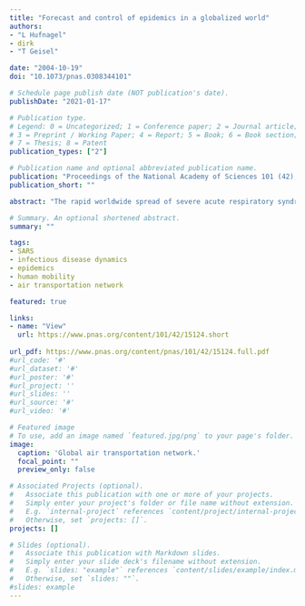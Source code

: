 ```yaml
---
title: "Forecast and control of epidemics in a globalized world"
authors:
- "L Hufnagel"
- dirk
- "T Geisel"

date: "2004-10-19"
doi: "10.1073/pnas.0308344101"

# Schedule page publish date (NOT publication's date).
publishDate: "2021-01-17"

# Publication type.
# Legend: 0 = Uncategorized; 1 = Conference paper; 2 = Journal article;
# 3 = Preprint / Working Paper; 4 = Report; 5 = Book; 6 = Book section;
# 7 = Thesis; 8 = Patent
publication_types: ["2"]

# Publication name and optional abbreviated publication name.
publication: "Proceedings of the National Academy of Sciences 101 (42), 15124-15129"
publication_short: ""

abstract: "The rapid worldwide spread of severe acute respiratory syndrome demonstrated the potential threat an infectious disease poses in a closely interconnected and interdependent world. Here we introduce a probabilistic model that describes the worldwide spread of infectious diseases and demonstrate that a forecast of the geographical spread of epidemics is indeed possible. This model combines a stochastic local infection dynamics among individuals with stochastic transport in a worldwide network, taking into account national and international civil aviation traffic. Our simulations of the severe acute respiratory syndrome outbreak are in surprisingly good agreement with published case reports. We show that the high degree of predictability is caused by the strong heterogeneity of the network. Our model can be used to predict the worldwide spread of future infectious diseases and to identify endangered regions in advance. The performance of different control strategies is analyzed, and our simulations show that a quick and focused reaction is essential to inhibiting the global spread of epidemics."

# Summary. An optional shortened abstract.
summary: ""

tags:
- SARS
- infectious disease dynamics
- epidemics
- human mobility
- air transportation network

featured: true

links:
- name: "View"
  url: https://www.pnas.org/content/101/42/15124.short
  
url_pdf: https://www.pnas.org/content/pnas/101/42/15124.full.pdf
#url_code: '#'
#url_dataset: '#'
#url_poster: '#'
#url_project: ''
#url_slides: ''
#url_source: '#'
#url_video: '#'

# Featured image
# To use, add an image named `featured.jpg/png` to your page's folder. 
image:
  caption: 'Global air transportation network.'
  focal_point: ""
  preview_only: false

# Associated Projects (optional).
#   Associate this publication with one or more of your projects.
#   Simply enter your project's folder or file name without extension.
#   E.g. `internal-project` references `content/project/internal-project/index.md`.
#   Otherwise, set `projects: []`.
projects: []

# Slides (optional).
#   Associate this publication with Markdown slides.
#   Simply enter your slide deck's filename without extension.
#   E.g. `slides: "example"` references `content/slides/example/index.md`.
#   Otherwise, set `slides: ""`.
#slides: example
---
```

